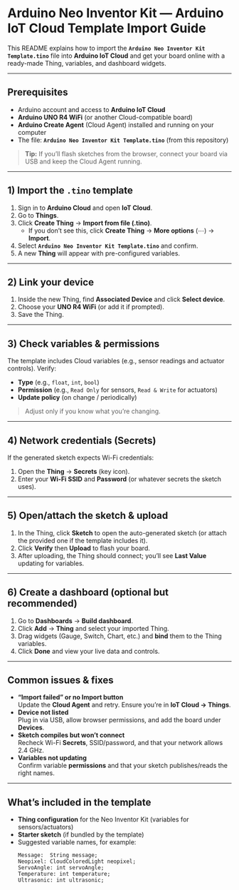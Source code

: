 # Arduino Neo Inventor Kit — Arduino IoT Cloud Template Import Guide

This README explains how to import the **`Arduino Neo Inventor Kit Template.tino`** file into **Arduino IoT Cloud** and get your board online with a ready-made Thing, variables, and dashboard widgets.

---

## Prerequisites

- Arduino account and access to **Arduino IoT Cloud**
- **Arduino UNO R4 WiFi** (or another Cloud-compatible board)
- **Arduino Create Agent** (Cloud Agent) installed and running on your computer
- The file: **`Arduino Neo Inventor Kit Template.tino`** (from this repository)

> **Tip:** If you’ll flash sketches from the browser, connect your board via USB and keep the Cloud Agent running.

---

## 1) Import the `.tino` template

1. Sign in to **Arduino Cloud** and open **IoT Cloud**.
2. Go to **Things**.
3. Click **Create Thing** → **Import from file (.tino)**.  
   - If you don’t see this, click **Create Thing** → **More options** (⋯) → **Import**.
4. Select **`Arduino Neo Inventor Kit Template.tino`** and confirm.
5. A new **Thing** will appear with pre-configured variables.

---

## 2) Link your device

1. Inside the new Thing, find **Associated Device** and click **Select device**.
2. Choose your **UNO R4 WiFi** (or add it if prompted).
3. Save the Thing.

---

## 3) Check variables & permissions

The template includes Cloud variables (e.g., sensor readings and actuator controls). Verify:
- **Type** (e.g., `float`, `int`, `bool`)
- **Permission** (e.g., `Read Only` for sensors, `Read & Write` for actuators)
- **Update policy** (on change / periodically)

> Adjust only if you know what you’re changing.

---

## 4) Network credentials (Secrets)

If the generated sketch expects Wi-Fi credentials:
1. Open the **Thing** → **Secrets** (key icon).
2. Enter your **Wi-Fi SSID** and **Password** (or whatever secrets the sketch uses).

---

## 5) Open/attach the sketch & upload

1. In the Thing, click **Sketch** to open the auto-generated sketch (or attach the provided one if the template includes it).
2. Click **Verify** then **Upload** to flash your board.
3. After uploading, the Thing should connect; you’ll see **Last Value** updating for variables.

---

## 6) Create a dashboard (optional but recommended)

1. Go to **Dashboards** → **Build dashboard**.
2. Click **Add** → **Thing** and select your imported Thing.
3. Drag widgets (Gauge, Switch, Chart, etc.) and **bind** them to the Thing variables.
4. Click **Done** and view your live data and controls.

---

## Common issues & fixes

- **“Import failed” or no Import button**  
  Update the **Cloud Agent** and retry. Ensure you’re in **IoT Cloud → Things**.
- **Device not listed**  
  Plug in via USB, allow browser permissions, and add the board under **Devices**.
- **Sketch compiles but won’t connect**  
  Recheck Wi-Fi **Secrets**, SSID/password, and that your network allows 2.4 GHz.
- **Variables not updating**  
  Confirm variable **permissions** and that your sketch publishes/reads the right names.

---

## What’s included in the template

- **Thing configuration** for the Neo Inventor Kit (variables for sensors/actuators)
- **Starter sketch** (if bundled by the template)
- Suggested variable names, for example:
  ```text
  Message:  String message;
  Neopixel: CloudColoredLight neopixel;
  ServoAngle: int servoAngle;
  Temperature: int temperature;
  Ultrasonic: int ultrasonic;
